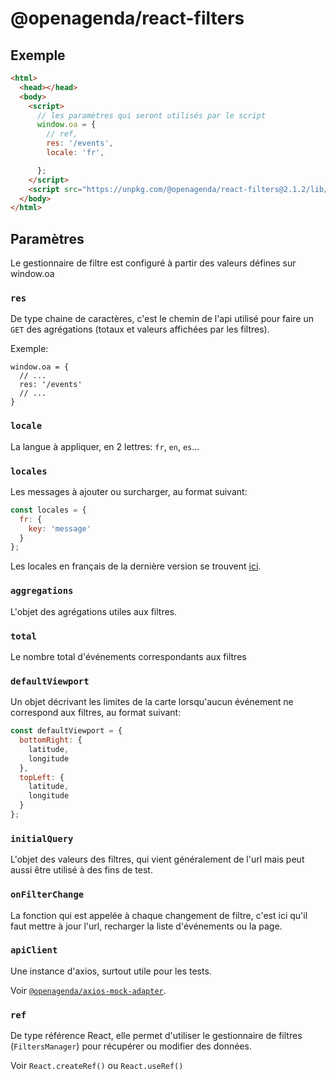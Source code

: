 # @openagenda/react-filters

## Exemple

```html
<html>
  <head></head>
  <body>
    <script>
      // les paramètres qui seront utilisés par le script
      window.oa = {
        // ref,
        res: '/events',
        locale: 'fr',

      };
    </script>
    <script src="https://unpkg.com/@openagenda/react-filters@2.1.2/lib/main.js"></script>
  </body>
</html>
```

## Paramètres

Le gestionnaire de filtre est configuré à partir des valeurs défines sur window.oa

### `res`

De type chaine de caractères, c'est le chemin de l'api utilisé pour faire un `GET` des agrégations (totaux et valeurs affichées par les filtres).

Exemple:

```
window.oa = {
  // ...
  res: '/events'
  // ...
}
```

### `locale`

La langue à appliquer, en 2 lettres: `fr`, `en`, `es`...

### `locales`

Les messages à ajouter ou surcharger, au format suivant:
```js
const locales = {
  fr: {
    key: 'message'
  }
};
```

Les locales en français de la dernière version se trouvent [ici](https://github.com/OpenAgenda/oa-public/blob/main/react-filters/src/locales/fr.json).

### `aggregations`

L'objet des agrégations utiles aux filtres.

### `total`

Le nombre total d'événements correspondants aux filtres

### `defaultViewport`

Un objet décrivant les limites de la carte lorsqu'aucun événement ne correspond aux filtres, au format suivant:

```js
const defaultViewport = {
  bottomRight: {
    latitude,
    longitude
  },
  topLeft: {
    latitude,
    longitude
  }
};
```

### `initialQuery`

L'objet des valeurs des filtres, qui vient généralement de l'url mais peut aussi être utilisé à des fins de test.

### `onFilterChange`

La fonction qui est appelée à chaque changement de filtre, c'est ici qu'il faut mettre à jour l'url, recharger la liste d'événements ou la page.

### `apiClient`

Une instance d'axios, surtout utile pour les tests.

Voir [`@openagenda/axios-mock-adapter`](https://www.npmjs.com/package/@openagenda/axios-mock-adapter).

### `ref`

De type référence React, elle permet d'utiliser le gestionnaire de filtres (`FiltersManager`) pour récupérer ou modifier des données.

Voir `React.createRef()` ou `React.useRef()`
